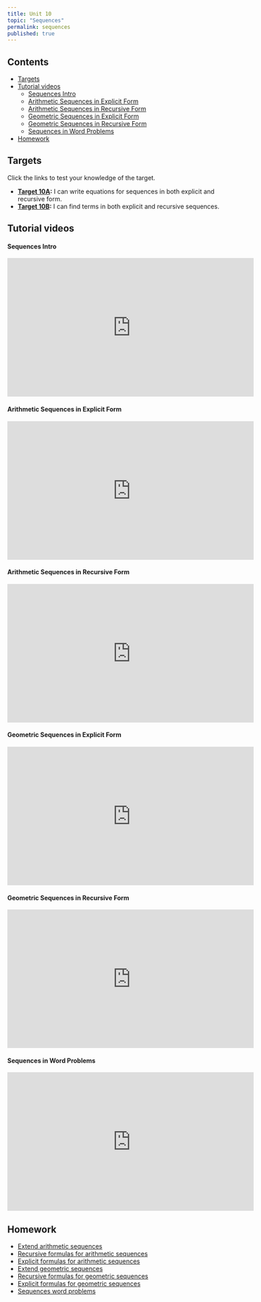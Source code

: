 ```yaml
---
title: Unit 10
topic: "Sequences"
permalink: sequences
published: true
---
```


## Contents <!-- omit in toc -->
- [Targets](#targets)
- [Tutorial videos](#tutorial-videos)
    - [Sequences Intro](#sequences-intro)
    - [Arithmetic Sequences in Explicit Form](#arithmetic-sequences-in-explicit-form)
    - [Arithmetic Sequences in Recursive Form](#arithmetic-sequences-in-recursive-form)
    - [Geometric Sequences in Explicit Form](#geometric-sequences-in-explicit-form)
    - [Geometric Sequences in Recursive Form](#geometric-sequences-in-recursive-form)
    - [Sequences in Word Problems](#sequences-in-word-problems)
- [Homework](#homework)

## Targets

Click the links to test your knowledge of the target.

- **[Target 10A](https://forms.gle/SjpmX3AzZxS6aw7Z6):** I can write equations for sequences in both explicit and recursive form.
- **[Target 10B](https://forms.gle/WKftuGUpWz3rCrkU8):** I can find terms in both explicit and recursive sequences.

## Tutorial videos

#### Sequences Intro

<div class="responsive-video">
    <iframe width="560" height="315" src="https://www.youtube.com/embed/KsFw6h_-Bxw" frameborder="0" allow="accelerometer; autoplay; encrypted-media; gyroscope; picture-in-picture" allowfullscreen></iframe>
</div>

#### Arithmetic Sequences in Explicit Form

<div class="responsive-video">
    <iframe width="560" height="315" src="https://www.youtube.com/embed/ES6_Eql8dFE" frameborder="0" allow="accelerometer; autoplay; encrypted-media; gyroscope; picture-in-picture" allowfullscreen></iframe>
</div>

#### Arithmetic Sequences in Recursive Form

<div class="responsive-video">
    <iframe width="560" height="315" src="https://www.youtube.com/embed/19GMpUVStJY" frameborder="0" allow="accelerometer; autoplay; encrypted-media; gyroscope; picture-in-picture" allowfullscreen></iframe>
</div>

#### Geometric Sequences in Explicit Form

<div class="responsive-video">
    <iframe width="560" height="315" src="https://www.youtube.com/embed/BNjOGHJUz8s" frameborder="0" allow="accelerometer; autoplay; encrypted-media; gyroscope; picture-in-picture" allowfullscreen></iframe>
</div>

#### Geometric Sequences in Recursive Form

<div class="responsive-video">
    <iframe width="560" height="315" src="https://www.youtube.com/embed/XS36WnsPkZU" frameborder="0" allow="accelerometer; autoplay; encrypted-media; gyroscope; picture-in-picture" allowfullscreen></iframe>
</div>

#### Sequences in Word Problems

<div class="responsive-video">
    <iframe width="560" height="315" src="https://www.youtube.com/embed/DHTh2TlnzJY" frameborder="0" allow="accelerometer; autoplay; encrypted-media; gyroscope; picture-in-picture" allowfullscreen></iframe>  
</div>

## Homework

- [Extend arithmetic sequences](https://www.khanacademy.org/math/algebra/x2f8bb11595b61c86:sequences/x2f8bb11595b61c86:introduction-to-arithmetic-sequences/e/arithmetic_sequences_1?modal=1)
- [Recursive formulas for arithmetic sequences](https://www.khanacademy.org/math/algebra/x2f8bb11595b61c86:sequences/x2f8bb11595b61c86:constructing-arithmetic-sequences/e/recursive-formulas-for-arithmetic-sequences?modal=1)
- [Explicit formulas for arithmetic sequences](https://www.khanacademy.org/math/algebra/x2f8bb11595b61c86:sequences/x2f8bb11595b61c86:constructing-arithmetic-sequences/e/explicit-formulas-for-arithmetic-sequences?modal=1)
- [Extend geometric sequences](https://www.khanacademy.org/math/algebra/x2f8bb11595b61c86:sequences/x2f8bb11595b61c86:introduction-to-geometric-sequences/e/geometric_sequences_1?modal=1)
- [Recursive formulas for geometric sequences](https://www.khanacademy.org/math/algebra/x2f8bb11595b61c86:sequences/x2f8bb11595b61c86:constructing-geometric-sequences/e/recursive-formulas-for-geometric-sequences?modal=1)
- [Explicit formulas for geometric sequences](https://www.khanacademy.org/math/algebra/x2f8bb11595b61c86:sequences/x2f8bb11595b61c86:constructing-geometric-sequences/e/sequences-as-functions?modal=1)
- [Sequences word problems](https://www.khanacademy.org/math/algebra/x2f8bb11595b61c86:sequences/x2f8bb11595b61c86:modeling-with-sequences/e/recursive_explicit?modal=1)

<!-- ## Problems of the Week

Find them on [FlipGrid](https://flipgrid.com/gomath38). -->
